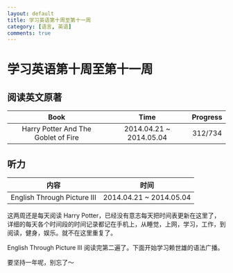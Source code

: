 ```yaml
---
layout: default
title: 学习英语第十周至第十一周
category: [语言, 英语] 
comments: true
---
```


# 学习英语第十周至第十一周

## 阅读英文原著

| Book |Time | Progress |  
|:----:|  :----:| :----:|  
| Harry Potter And The Goblet of Fire| 2014.04.21 ~ 2014.05.04 | 312/734 | 


## 听力

| 内容 | 时间 |
|:--:|:--:|
|English Through Picture III| 2014.04.21 ~ 2014.05.04 |

这两周还是每天阅读 Harry Potter，已经没有意志每天把时间表更新在这里了，详细的每天各个时间段的时间记录都记在手机上，从睡觉，上网，学习，工作，到阅读，健身，娱乐。就不在这里重复了。

English Through Picture III 阅读完第二遍了。下面开始学习赖世雄的语法广播。

要坚持一年呢，别忘了～





